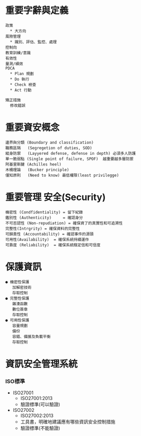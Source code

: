 # 重要字辭與定義
```
政策
  * 大方向
風險管理
  * 識別、評估、監控、處理
控制向
教育訓練/意識
有效性
量測/績效
PDCA
  * Plan 規劃
  * Do 執行
  * Check 檢查
  * Act 行動

矯正措施
  修改錯誤
```

#  重要資安概念
```
邊界與分類 (Boundary and classification)
職務區隔   (Segregetion of duties, SOD)
縱身防禦   (Layyered defense, defense in depth) 必須多人防護
單一脆弱點 (Single point of failure, SPOF)  越重要越多層防禦
阿基里斯腱 (Achilles heel)
木桶理論   (Bucker principle)
僅知原則   (Need to know) 最低權限(least privilegge)
```

#  重要管理 安全(Security)
```
機密性 (Condfidentiality) = 留下紀錄
鑑別性 (Authenticity)     = 確認身分
不可否認性 (Non-repudiation) = 確保資了的真實性和可追溯性
完整性(Intrgrity) = 確保資料的完整性
可歸責性 (Accountability) = 確認事件的源頭
可用性(Availability)  = 確保系統持續運作
可靠度 (Reliability)  = 確保系統穩定信和可信度
```

#  保護資訊
```
● 機密性保護
   加解密技術
   存取控制
● 完整性保護
   雜湊函數
   數位簽章
   存取控制
● 可用性保護
   容量規劃
   備份
   容錯、備援及負載平衡
   存取控制
```

# 資訊安全管理系統

<h3>ISO標準</h3>

* ISO27001
  * ISO27001:2013
  * 驗證標準(可以驗證)
* ISO27002
   * ISO27002:2013
   * 工具書，明確地建議應有哪些資訊安全控制措施
   * 驗證標準(不能驗證)

